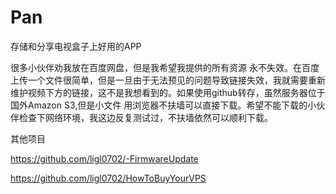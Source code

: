 # Pan
存储和分享电视盒子上好用的APP


很多小伙伴劝我放在百度网盘，但是我希望我提供的所有资源 永不失效。在百度上传一个文件很简单，但是一旦由于无法预见的问题导致链接失效，我就需要重新维护视频下方的链接，这不是我想看到的。如果使用github转存，虽然服务器位于国外Amazon S3,但是小文件 用浏览器不扶墙可以直接下载。希望不能下载的小伙伴检查下网络环境，我这边反复测试过，不扶墙依然可以顺利下载。

其他项目


https://github.com/ligl0702/-FirmwareUpdate


https://github.com/ligl0702/HowToBuyYourVPS
